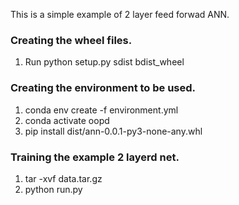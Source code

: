 This is a simple example of 2 layer feed forwad ANN.

### Creating the wheel files. 
1. Run python setup.py sdist bdist_wheel

### Creating the environment to be used. 
1. conda env create -f environment.yml
2. conda activate oopd
3. pip install dist/ann-0.0.1-py3-none-any.whl


### Training the example 2 layerd net. 
1. tar -xvf data.tar.gz 
2. python run.py